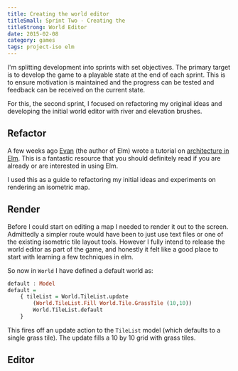 ```yaml
---
title: Creating the world editor
titleSmall: Sprint Two - Creating the
titleStrong: World Editor
date: 2015-02-08
category: games
tags: project-iso elm
---
```


I'm splitting development into sprints with set objectives. The primary target is to develop the game to a playable state at the end of each sprint. This is to ensure motivation is maintained and the progress can be tested and feedback can be received on the current state.

For this, the second sprint, I focused on refactoring my original ideas and developing the initial world editor with river and elevation brushes.

## Refactor

A few weeks ago [Evan](https://twitter.com/czaplic) (the author of Elm) wrote a tutorial on [architecture in Elm](https://github.com/evancz/elm-architecture-tutorial). This is a fantastic resource that you should definitely read if you are already or are interested in using Elm.

I used this as a guide to refactoring my initial ideas and experiments on rendering an isometric map.

## Render

Before I could start on editing a map I needed to render it out to the screen. Admittedly a simpler route would have been to just use text files or one of the existing isometric tile layout tools. However I fully intend to release the world editor as part of the game, and honestly it felt like a good place to start with learning a few techniques in elm.

So now in `World` I have defined a default world as:

```haskell
default : Model
default =
    { tileList = World.TileList.update
        (World.TileList.Fill World.Tile.GrassTile (10,10))
        World.TileList.default
    }
```

This fires off an update action to the `TileList` model (which defaults to a single grass tile). The update fills a 10 by 10 grid with grass tiles.



## Editor